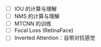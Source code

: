 - [ ] IOU 的计算与理解
- [ ] NMS 的计算与理解
- [ ] MTCNN 的训练
- [ ] Focal Loss (RetinaFace)
- [ ] Inverted Attention：自带对抗感觉